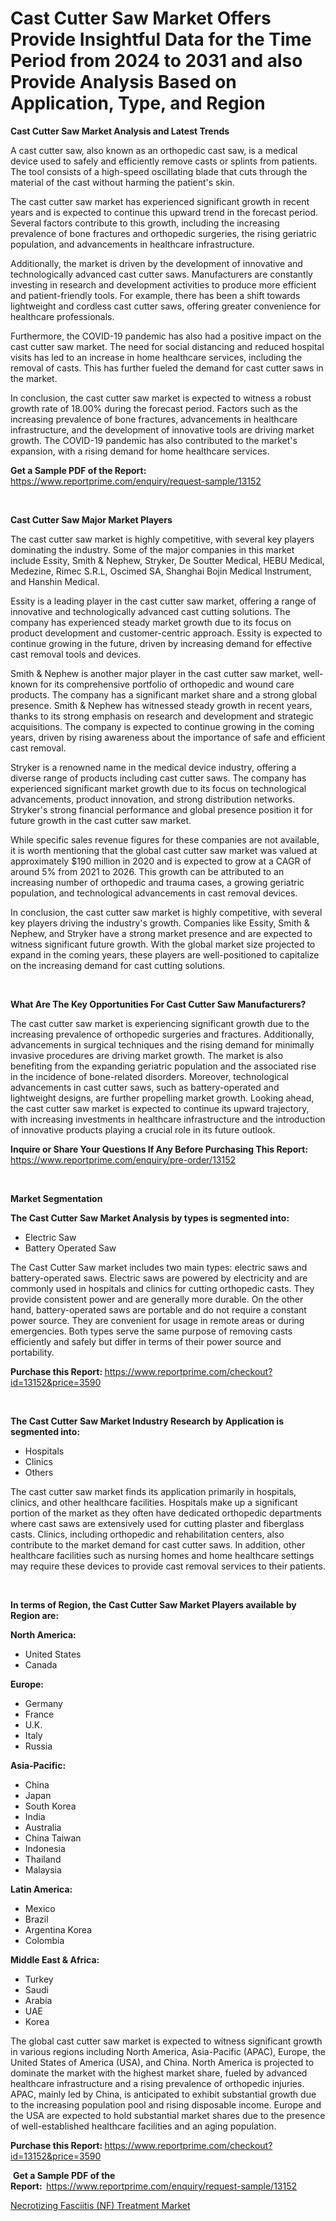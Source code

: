 <p><h1>Cast Cutter Saw Market Offers Provide Insightful Data for the Time Period from 2024 to 2031 and also Provide Analysis Based on Application, Type, and Region</h1></p><p><strong>Cast Cutter Saw Market Analysis and Latest Trends</strong></p>
<p><p>A cast cutter saw, also known as an orthopedic cast saw, is a medical device used to safely and efficiently remove casts or splints from patients. The tool consists of a high-speed oscillating blade that cuts through the material of the cast without harming the patient's skin.</p><p>The cast cutter saw market has experienced significant growth in recent years and is expected to continue this upward trend in the forecast period. Several factors contribute to this growth, including the increasing prevalence of bone fractures and orthopedic surgeries, the rising geriatric population, and advancements in healthcare infrastructure.</p><p>Additionally, the market is driven by the development of innovative and technologically advanced cast cutter saws. Manufacturers are constantly investing in research and development activities to produce more efficient and patient-friendly tools. For example, there has been a shift towards lightweight and cordless cast cutter saws, offering greater convenience for healthcare professionals.</p><p>Furthermore, the COVID-19 pandemic has also had a positive impact on the cast cutter saw market. The need for social distancing and reduced hospital visits has led to an increase in home healthcare services, including the removal of casts. This has further fueled the demand for cast cutter saws in the market.</p><p>In conclusion, the cast cutter saw market is expected to witness a robust growth rate of 18.00% during the forecast period. Factors such as the increasing prevalence of bone fractures, advancements in healthcare infrastructure, and the development of innovative tools are driving market growth. The COVID-19 pandemic has also contributed to the market's expansion, with a rising demand for home healthcare services.</p></p>
<p><strong>Get a Sample PDF of the Report:&nbsp;</strong> <a href="https://www.reportprime.com/enquiry/request-sample/13152">https://www.reportprime.com/enquiry/request-sample/13152</a></p>
<p>&nbsp;</p>
<p><strong>Cast Cutter Saw Major Market Players</strong></p>
<p><p>The cast cutter saw market is highly competitive, with several key players dominating the industry. Some of the major companies in this market include Essity, Smith & Nephew, Stryker, De Soutter Medical, HEBU Medical, Medezine, Rimec S.R.L, Oscimed SA, Shanghai Bojin Medical Instrument, and Hanshin Medical.</p><p>Essity is a leading player in the cast cutter saw market, offering a range of innovative and technologically advanced cast cutting solutions. The company has experienced steady market growth due to its focus on product development and customer-centric approach. Essity is expected to continue growing in the future, driven by increasing demand for effective cast removal tools and devices.</p><p>Smith & Nephew is another major player in the cast cutter saw market, well-known for its comprehensive portfolio of orthopedic and wound care products. The company has a significant market share and a strong global presence. Smith & Nephew has witnessed steady growth in recent years, thanks to its strong emphasis on research and development and strategic acquisitions. The company is expected to continue growing in the coming years, driven by rising awareness about the importance of safe and efficient cast removal.</p><p>Stryker is a renowned name in the medical device industry, offering a diverse range of products including cast cutter saws. The company has experienced significant market growth due to its focus on technological advancements, product innovation, and strong distribution networks. Stryker's strong financial performance and global presence position it for future growth in the cast cutter saw market.</p><p>While specific sales revenue figures for these companies are not available, it is worth mentioning that the global cast cutter saw market was valued at approximately $190 million in 2020 and is expected to grow at a CAGR of around 5% from 2021 to 2026. This growth can be attributed to an increasing number of orthopedic and trauma cases, a growing geriatric population, and technological advancements in cast removal devices.</p><p>In conclusion, the cast cutter saw market is highly competitive, with several key players driving the industry's growth. Companies like Essity, Smith & Nephew, and Stryker have a strong market presence and are expected to witness significant future growth. With the global market size projected to expand in the coming years, these players are well-positioned to capitalize on the increasing demand for cast cutting solutions.</p></p>
<p>&nbsp;</p>
<p><strong>What Are The Key Opportunities For Cast Cutter Saw Manufacturers?</strong></p>
<p><p>The cast cutter saw market is experiencing significant growth due to the increasing prevalence of orthopedic surgeries and fractures. Additionally, advancements in surgical techniques and the rising demand for minimally invasive procedures are driving market growth. The market is also benefiting from the expanding geriatric population and the associated rise in the incidence of bone-related disorders. Moreover, technological advancements in cast cutter saws, such as battery-operated and lightweight designs, are further propelling market growth. Looking ahead, the cast cutter saw market is expected to continue its upward trajectory, with increasing investments in healthcare infrastructure and the introduction of innovative products playing a crucial role in its future outlook.</p></p>
<p><strong>Inquire or Share Your Questions If Any Before Purchasing This Report:</strong> <a href="https://www.reportprime.com/enquiry/pre-order/13152">https://www.reportprime.com/enquiry/pre-order/13152</a></p>
<p>&nbsp;</p>
<p><strong>Market Segmentation</strong></p>
<p><strong>The Cast Cutter Saw Market Analysis by types is segmented into:</strong></p>
<p><ul><li>Electric Saw</li><li>Battery Operated Saw</li></ul></p>
<p><p>The Cast Cutter Saw market includes two main types: electric saws and battery-operated saws. Electric saws are powered by electricity and are commonly used in hospitals and clinics for cutting orthopedic casts. They provide consistent power and are generally more durable. On the other hand, battery-operated saws are portable and do not require a constant power source. They are convenient for usage in remote areas or during emergencies. Both types serve the same purpose of removing casts efficiently and safely but differ in terms of their power source and portability.</p></p>
<p><strong>Purchase this Report:&nbsp;</strong><a href="https://www.reportprime.com/checkout?id=13152&price=3590">https://www.reportprime.com/checkout?id=13152&price=3590</a></p>
<p>&nbsp;</p>
<p><strong>The Cast Cutter Saw Market Industry Research by Application is segmented into:</strong></p>
<p><ul><li>Hospitals</li><li>Clinics</li><li>Others</li></ul></p>
<p><p>The cast cutter saw market finds its application primarily in hospitals, clinics, and other healthcare facilities. Hospitals make up a significant portion of the market as they often have dedicated orthopedic departments where cast saws are extensively used for cutting plaster and fiberglass casts. Clinics, including orthopedic and rehabilitation centers, also contribute to the market demand for cast cutter saws. In addition, other healthcare facilities such as nursing homes and home healthcare settings may require these devices to provide cast removal services to their patients.</p></p>
<p>&nbsp;</p>
<p><strong>In terms of Region, the Cast Cutter Saw Market Players available by Region are:</strong></p>
<p>
    <p> <strong> North America: </strong>
        <ul>
            <li>United States</li>
            <li>Canada</li>
        </ul>
        </p> 
    <p> <strong> Europe: </strong>
        <ul>
            <li>Germany</li>
            <li>France</li>
            <li>U.K.</li>
            <li>Italy</li>
            <li>Russia</li>
        </ul>
        </p> 
    <p> <strong> Asia-Pacific: </strong>
        <ul>
            <li>China</li>
            <li>Japan</li>
            <li>South Korea</li>
            <li>India</li>
            <li>Australia</li>
            <li>China Taiwan</li>
            <li>Indonesia</li>
            <li>Thailand</li>
            <li>Malaysia</li>
        </ul>
        </p> 
    <p> <strong> Latin America: </strong>
        <ul>
            <li>Mexico</li>
            <li>Brazil</li>
            <li>Argentina Korea</li>
            <li>Colombia</li>
        </ul>
        </p> 
    <p> <strong> Middle East & Africa: </strong>
        <ul>
            <li>Turkey</li>
            <li>Saudi</li>
            <li>Arabia</li>
            <li>UAE</li>
            <li>Korea</li>
        </ul>
    </p>
    </p>
<p><p>The global cast cutter saw market is expected to witness significant growth in various regions including North America, Asia-Pacific (APAC), Europe, the United States of America (USA), and China. North America is projected to dominate the market with the highest market share, fueled by advanced healthcare infrastructure and a rising prevalence of orthopedic injuries. APAC, mainly led by China, is anticipated to exhibit substantial growth due to the increasing population pool and rising disposable income. Europe and the USA are expected to hold substantial market shares due to the presence of well-established healthcare facilities and an aging population.</p></p>
<p><strong>Purchase this Report: </strong><a href="https://www.reportprime.com/checkout?id=13152&price=3590">https://www.reportprime.com/checkout?id=13152&price=3590</a></p>
<p>&nbsp;<strong>Get a Sample PDF of the Report:&nbsp;&nbsp;</strong><a href="https://www.reportprime.com/enquiry/request-sample/13152">https://www.reportprime.com/enquiry/request-sample/13152</a></p>
<p><strong></strong></p>
<p><p><a href="https://github.com/bobicer/Market-Research-Report-List-1/blob/main/necrotizing-fasciitis-nf-treatment-market.md">Necrotizing Fasciitis (NF) Treatment Market</a></p></p>